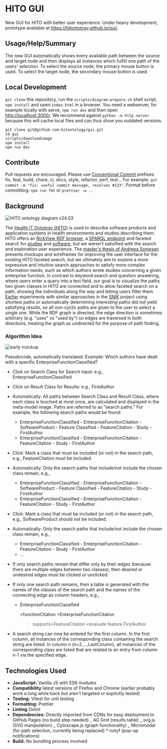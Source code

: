 # HITO GUI

New GUI for HITO with better user experience.
Under heavy development, prototype available at <https://hitontology.github.io/gui/>.

## Usage/Help/Summary

The new GUI automatically shows every available path between the source and target node
and then displays all instances which fulfill one path of the users' selection.
To select the source node, the primary mouse button is used.
To select the target node, the secondary mouse button is used.

## Local Development

`git clone` this repository, run the `scripts/diagram-prepare.sh` shell script, `npm install` and open `index.html` in a browser.
You need a webserver, for example locally with serve, `npm run dev` and then open <http://localhost:3000/>.
We recommend against `python -m http.server` because this will cache local files and can thus show you outdated versions.

    git clone git@github.com:hitontology/gui.git
    cd gui
    scripts/downloadimage
    npm install
    npm run dev

## Contribute

Pull requests are encouraged.
Please use [Conventional Commit](https://www.conventionalcommits.org/en/v1.0.0/) prefixes: fix, feat, build, chore, ci, docs, style, refactor, perf, test...
For example: `git commit -m "fix: useful commit message, resolves #123"`.
Format before committing: `npm run fmt` or `prettier -w .`.

## Background

![HITO ontology diagram v24.03](https://hitontology.eu/public/2024-03-hito_diagram.svg)

The [Health IT Ontology (HITO)](https://hitontology.eu/) is used to describe software products and application systems in health environments and studies describing them.
HITO offers an [RickView RDF browser](https://hitontology.eu/ontology/), a [SPARQL endpoint](https://hitontology.eu/sparql/) and faceted search for [studies](https://hitontology.eu/search/) and [software](https://hitontology.eu/search/softwareproduct.html),
but we weren't satisified with the search and exploration user experience.
The [master's thesis of Andreea Somesan](https://hitontology.eu/public/studenttheses/Masterarbeit_Andreea_Somesan.pdf) presents mockups and wireframes for improving the user interface for the existing HITO faceted search,
but we ultimately aim to explore a more expressive and intuitive search approaches to satisfy more complex information needs, such as which authors wrote studies concerning a given enterprise function.
In contrast to keyword search and question answering, where users enter a query into a text field, our goal is to visualize the paths two given classes in HITO are connected and to allow faceted search on a path, showing the individuals along the way and letting users filter them.
[Earlier](https://github.com/snikproject/ciono) experiments with similar approaches in the [SNIK](https://www.snik.eu/) project using shortest paths or automatically determining _interesting_ paths did not yield satisfying results, so all non-cyclic paths are given to the user to select a single one.
While the RDF graph is directed, the edge direction is sometimes arbitrary (e.g. "uses" vs "used by") so edges are traversed in both directions, treating the graph as undirected for the purpose of path finding.

### Algorithm Idea

![early mockup](https://user-images.githubusercontent.com/43496783/122712136-b8442100-d263-11eb-9e2a-c3414e17db92.png)

Pseudocode, automatically translated:
Example: Which authors have dealt with a specific EnterpriseFunctionClassified?

- Click on Search Class for Search Input: e.g., EnterpriseFunctionClassified
- Click on Result Class for Results: e.g., FirstAuthor
- Automatically: All paths between Search Class and Result Class, where each class is touched at most once, are calculated and displayed in the meta-model image. Paths are referred to as "search paths." For example, the following search paths would be found:
  - EnterpriseFunctionClassified - EnterpriseFunctionCitation - SoftwareProduct - Feature Classified - FeatureCitation - Study - FirstAuthor
  - EnterpriseFunctionClassified - EnterpriseFunctionCitation - FeatureCitation - Study - FirstAuthor
- Click: Mark a class that must be included (or not) in the search path, e.g., FeatureCitation must be included.
- Automatically: Only the search paths that include/not include the chosen class remain, e.g.,
  - EnterpriseFunctionClassified - EnterpriseFunctionCitation - SoftwareProduct - Feature Classified - FeatureCitation - Study - FirstAuthor
  - EnterpriseFunctionClassified - EnterpriseFunctionCitation - FeatureCitation - Study - FirstAuthor
- Click: Mark a class that must be included (or not) in the search path, e.g., SoftwareProduct should not be included.
- Automatically: Only the search paths that include/not include the chosen class remain, e.g.,
  - EnterpriseFunctionClassified - EnterpriseFunctionCitation - FeatureCitation - Study - FirstAuthor
  - ...
- If only search paths remain that differ only by their edges (because there are multiple edges between two classes), then desired or undesired edges must be clicked or unclicked.
- If only one search path remains, then a table is generated with the names of the classes of the search path and the names of the connecting edge as column headers, e.g.,

  - EnterpriseFunctionClassified

    <functionCitation <EnterpriseFunctionCitation

    > supports>FeatureCitation
    > <evaluate feature <Study
    > firstAuthor>FirstAuthor

- A search string can now be entered for the first column. In the first column, all instances of the corresponding class containing the search string are listed. In column n (n=2,...,LastColumn), all instances of the corresponding class are listed that are related to an entry from column n-1 via the specified edge.

## Technologies Used

- **JavaScript:** Vanilla JS with ES6 modules
- **Compatibility** latest versions of Firefox and Chrome (earlier probably work a long while back but aren't targeted or explicitly tested)
- **Testing:** Vitest for unit testing
- **Formatting:** Prettier
- **Linting** Oxlint
- **Dependencies:**
  Directly imported from CDNs for easy deployment to GitHub Pages (no build step needed)
  _ AG Grid (results table)
  _ svg.js (SVG manipulation)
  _ Cytoscape.js (graph functionality)
  _ Micromodal (for path selection, currently being replaced) \* notyf (pop-up notifications)
- **Build:** No bundling process involved
